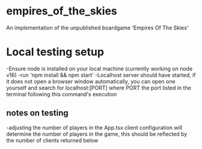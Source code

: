 # empires_of_the_skies
An implementation of the unpublished boardgame 'Empires Of The Skies'


# Local testing setup

-Ensure node is installed on your local machine (currently working on node v16)
-run 'npm install && npm start'
-Localhost server should have started, if it does not open a browser window automatically, you can open one yourself and search for localhost:[PORT] where PORT the port listed in the terminal following this command's execution

## notes on testing

-adjusting the number of players in the App.tsx client configuration will determine the number of players in the game, this should be reflected by the number of clients returned below
